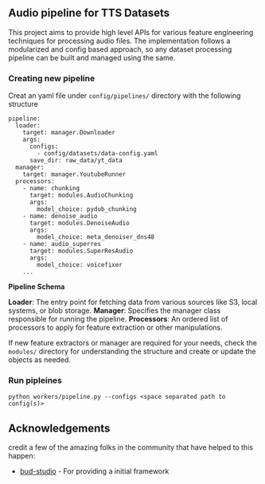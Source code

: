 ## Audio pipeline for TTS Datasets

This project aims to provide high level APIs for various feature engineering techniques for processing audio files. The implementation follows a modularized and config based approach, so any dataset processing pipeline can be built and managed using the same.

### Creating new pipeline 

Creat an yaml file under `config/pipelines/` directory with the following structure

```
pipeline:
  loader:
    target: manager.Downloader
    args:
      configs:
        - config/datasets/data-config.yaml
      save_dir: raw_data/yt_data
  manager:
    target: manager.YoutubeRunner
  processors:
    - name: chunking
      target: modules.AudioChunking
      args:
        model_choice: pydub_chunking
    - name: denoise_audio
      target: modules.DenoiseAudio
      args:
        model_choice: meta_denoiser_dns48
    - name: audio_superres
      target: modules.SuperResAudio
      args:
        model_choice: voicefixer
    ...
```

**Pipeline Schema**

**Loader**: The entry point for fetching data from various sources like S3, local systems, or blob storage.
**Manager**: Specifies the manager class responsible for running the pipeline.
**Processors**: An ordered list of processors to apply for feature extraction or other manipulations.


If new feature extractors or manager are required for your needs, check the `modules/` directory for understanding the structure and create or update the objects as needed.

### Run pipleines

```
python workers/pipeline.py --configs <space separated path to config(s)> 
```
## Acknowledgements
credit a few of the amazing folks in the community that have helped to this happen:
- [bud-studio](https://bud.studio/) - For providing a initial framework
